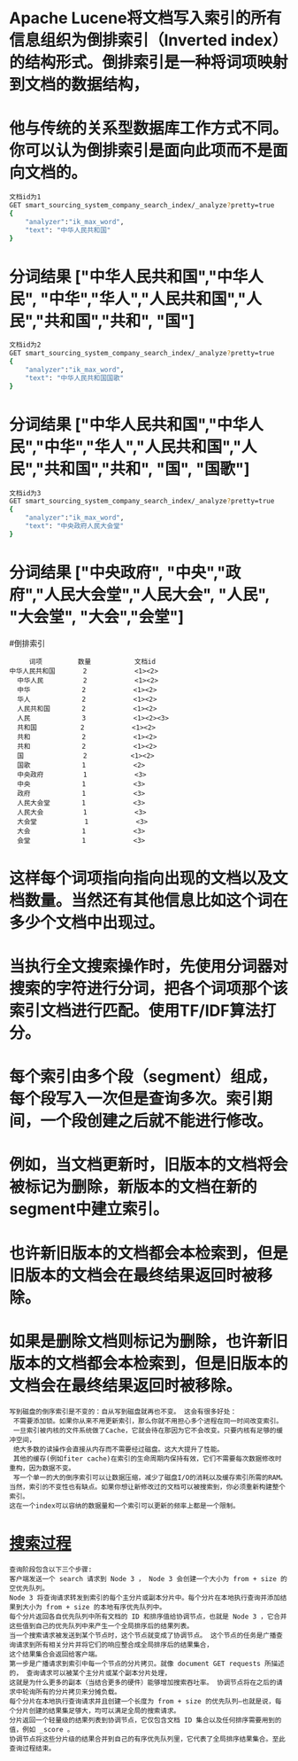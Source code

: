 # Apache Lucene将文档写入索引的所有信息组织为倒排索引（Inverted index）的结构形式。倒排索引是一种将词项映射到文档的数据结构，
# 他与传统的关系型数据库工作方式不同。你可以认为倒排索引是面向此项而不是面向文档的。

```bash
文档id为1
GET smart_sourcing_system_company_search_index/_analyze?pretty=true
{
    "analyzer":"ik_max_word",
    "text": "中华人民共和国"
}
```
# 分词结果 ["中华人民共和国","中华人民", "中华","华人","人民共和国","人民","共和国","共和", "国"]

```bash
文档id为2
GET smart_sourcing_system_company_search_index/_analyze?pretty=true
{
    "analyzer":"ik_max_word",
    "text": "中华人民共和国国歌"
}
```
# 分词结果 ["中华人民共和国","中华人民","中华","华人","人民共和国","人民","共和国","共和", "国", "国歌"]
```bash
文档id为3
GET smart_sourcing_system_company_search_index/_analyze?pretty=true
{
    "analyzer":"ik_max_word",
    "text": "中央政府人民大会堂"
}
```
# 分词结果 ["中央政府", "中央","政府","人民大会堂","人民大会", "人民", "大会堂", "大会","会堂"]

#倒排索引
```text
     词项         数量           文档id
中华人民共和国       2            <1><2>
  中华人民          2            <1><2>
  中华             2            <1><2>
  华人             2            <1><2>
  人民共和国        2            <1><2>
  人民             3            <1><2><3>
  共和国           2            <1><2>
  共和             2            <1><2>
  共和             2            <1><2>
  国               2           <1><2>
  国歌             1            <2>
  中央政府          1            <3>
  中央             1            <3>
  政府             1            <3>
  人民大会堂        1            <3>
  人民大会          1            <3>
  大会堂            1            <3>
  大会             1            <3>
  会堂             1            <3>
```
# 这样每个词项指向指向出现的文档以及文档数量。当然还有其他信息比如这个词在多少个文档中出现过。
# 当执行全文搜索操作时，先使用分词器对搜索的字符进行分词，把各个词项那个该索引文档进行匹配。使用TF/IDF算法打分。
# 每个索引由多个段（segment）组成，每个段写入一次但是查询多次。索引期间，一个段创建之后就不能进行修改。
# 例如，当文档更新时，旧版本的文档将会被标记为删除，新版本的文档在新的segment中建立索引。
# 也许新旧版本的文档都会本检索到，但是旧版本的文档会在最终结果返回时被移除。
# 如果是删除文档则标记为删除，也许新旧版本的文档都会本检索到，但是旧版本的文档会在最终结果返回时被移除。

```text
写到磁盘的倒序索引是不变的：自从写到磁盘就再也不变。 这会有很多好处：
 不需要添加锁。如果你从来不用更新索引，那么你就不用担心多个进程在同一时间改变索引。
 一旦索引被内核的文件系统做了Cache，它就会待在那因为它不会改变。只要内核有足够的缓冲空间，
 绝大多数的读操作会直接从内存而不需要经过磁盘。这大大提升了性能。
 其他的缓存(例如fiter cache)在索引的生命周期内保持有效，它们不需要每次数据修改时重构，因为数据不变。
 写一个单一的大的倒序索引可以让数据压缩，减少了磁盘I/O的消耗以及缓存索引所需的RAM。
当然，索引的不变性也有缺点。如果你想让新修改过的文档可以被搜索到，你必须重新构建整个索引。
这在一个index可以容纳的数据量和一个索引可以更新的频率上都是一个限制。
```
# [搜索过程](https://github.com/lucky-xin/Learning/blob/gh-pages/image/elasticsearch-search-pas.png)
```text
查询阶段包含以下三个步骤:
客户端发送一个 search 请求到 Node 3 ， Node 3 会创建一个大小为 from + size 的空优先队列。
Node 3 将查询请求转发到索引的每个主分片或副本分片中。每个分片在本地执行查询并添加结果到大小为 from + size 的本地有序优先队列中。
每个分片返回各自优先队列中所有文档的 ID 和排序值给协调节点，也就是 Node 3 ，它合并这些值到自己的优先队列中来产生一个全局排序后的结果列表。
当一个搜索请求被发送到某个节点时，这个节点就变成了协调节点。 这个节点的任务是广播查询请求到所有相关分片并将它们的响应整合成全局排序后的结果集合，
这个结果集合会返回给客户端。
第一步是广播请求到索引中每一个节点的分片拷贝。就像 document GET requests 所描述的， 查询请求可以被某个主分片或某个副本分片处理， 
这就是为什么更多的副本（当结合更多的硬件）能够增加搜索吞吐率。 协调节点将在之后的请求中轮询所有的分片拷贝来分摊负载。
每个分片在本地执行查询请求并且创建一个长度为 from + size 的优先队列—也就是说，每个分片创建的结果集足够大，均可以满足全局的搜索请求。 
分片返回一个轻量级的结果列表到协调节点，它仅包含文档 ID 集合以及任何排序需要用到的值，例如 _score 。
协调节点将这些分片级的结果合并到自己的有序优先队列里，它代表了全局排序结果集合。至此查询过程结束。
```

# 




